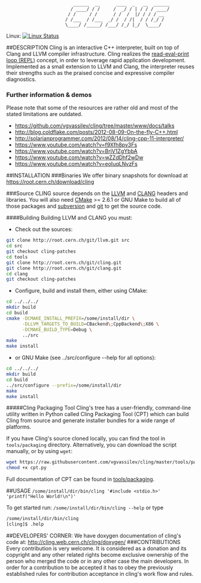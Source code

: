 ```
                         ______  __      ____  _   __  ______
                        / ____/ / /     /  _/ / | / / / ____/
                       / /     / /      / /  /  |/ / / / __
                      / /___  / /___  _/ /  / /|  / / /_/ /
                      \____/ /_____/ /___/ /_/ |_/  \____/

```

Linux: [![Linux Status](http://img.shields.io/travis/vgvassilev/cling.svg?style=flat-square)](https://travis-ci.org/vgvassilev/cling)  


##DESCRIPTION
Cling is an interactive C++ interpreter, built on top of Clang and LLVM compiler infrastructure. Cling realizes the [read-eval-print loop (REPL)](http://en.wikipedia.org/wiki/Read%E2%80%93eval%E2%80%93print_loop) concept, in order to leverage rapid application development. Implemented as a small extension to LLVM and Clang, the interpreter reuses their strengths such as the praised concise and expressive compiler diagnostics.

### Further information & demos
  Please note that some of the resources are rather old and most of the stated limitations are outdated.
  * https://github.com/vgvassilev/cling/tree/master/www/docs/talks
  * http://blog.coldflake.com/posts/2012-08-09-On-the-fly-C++.html
  * http://solarianprogrammer.com/2012/08/14/cling-cpp-11-interpreter/
  * https://www.youtube.com/watch?v=f9Xfh8pv3Fs
  * https://www.youtube.com/watch?v=BrjV1ZgYbbA
  * https://www.youtube.com/watch?v=wZZdDhf2wDw
  * https://www.youtube.com/watch?v=eoIuqLNvzFs

##INSTALLATION
###Binaries
  We offer binary snapshots for download at https://root.cern.ch/download/cling

###Source
  CLING source depends on the [LLVM][1] and [CLANG][2] headers and libraries.
You will also need [CMake][3] >= 2.6.1 or GNU Make to build all of those
packages and [subversion][4] and [git][5] to get the source code.

   [1]: http://llvm.org
   [2]: http://clang.llvm.org
   [3]: http://cmake.org
   [4]: http://subversion.tigris.org
   [5]: http://git-scm.com

####Building
  Building LLVM and CLANG you must:
   * Check out the sources:
```bash
git clone http://root.cern.ch/git/llvm.git src
cd src
git checkout cling-patches
cd tools
git clone http://root.cern.ch/git/cling.git
git clone http://root.cern.ch/git/clang.git
cd clang
git checkout cling-patches
```
   * Configure, build and install them, either using CMake:

```bash
cd ../../../
mkdir build
cd build
cmake -DCMAKE_INSTALL_PREFIX=/some/install/dir \
      -DLLVM_TARGETS_TO_BUILD=CBackend\;CppBackend\;X86 \
      -DCMAKE_BUILD_TYPE=Debug \
      ../src
make
make install
```
   * or GNU Make (see ../src/configure --help for all options):

```bash
cd ../../../
mkdir build
cd build
../src/configure --prefix=/some/install/dir
make
make install
```
#####Cling Packaging Tool
Cling's tree has a user-friendly, command-line utility written in Python called
Cling Packaging Tool (CPT) which can build Cling from source and generate
installer bundles for a wide range of platforms.

If you have Cling's source cloned locally, you can find the tool in
```tools/packaging``` directory. Alternatively, you can download the script
manually, or by using ```wget```:
```sh
wget https://raw.githubusercontent.com/vgvassilev/cling/master/tools/packaging/cpt.py
chmod +x cpt.py
```

Full documentation of CPT can be found in [tools/packaging](https://github.com/vgvassilev/cling/tree/master/tools/packaging).

##USAGE
   `/some/install/dir/bin/cling '#include <stdio.h>' 'printf("Hello World!\n")'`
   
   To get started run: `/some/install/dir/bin/cling --help`
   or type
   ```bash
/some/install/dir/bin/cling
[cling]$ .help
   ```

##DEVELOPERS' CORNER:
   We have doxygen documentation of cling's code at: http://cling.web.cern.ch/cling/doxygen/
###CONTRIBUTIONS
  Every contribution is very welcome. It is considered as a donation and its copyright and any other related
rights become exclusive ownership of the person who merged the code or in any other case the main developers.
  In order for a contribution to be accepted it has to obey the previously
established rules for contribution acceptance in cling's work flow and rules.

